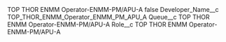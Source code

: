 <?xml version="1.0" encoding="UTF-8"?>
<CustomMetadata xmlns="http://soap.sforce.com/2006/04/metadata" xmlns:xsi="http://www.w3.org/2001/XMLSchema-instance" xmlns:xsd="http://www.w3.org/2001/XMLSchema">
    <label>TOP THOR ENMM Operator-ENMM-PM/APU-A</label>
    <protected>false</protected>
    <values>
        <field>Developer_Name__c</field>
        <value xsi:type="xsd:string">TOP_THOR_ENMM_Operator_ENMM_PM_APU_A</value>
    </values>
    <values>
        <field>Queue__c</field>
        <value xsi:type="xsd:string">TOP THOR ENMM Operator-ENMM-PM/APU-A</value>
    </values>
    <values>
        <field>Role__c</field>
        <value xsi:type="xsd:string">TOP THOR ENMM Operator-ENMM-PM/APU-A</value>
    </values>
</CustomMetadata>
